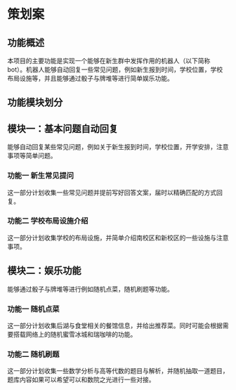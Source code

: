 # 策划案
## 功能概述
本项目的主要功能是实现一个能够在新生群中发挥作用的机器人（以下简称bot）。机器人能够自动回复一些常见问题，例如新生报到时间，学校位置，学校布局设施等，并且能够通过骰子与牌堆等进行简单娱乐功能。
## 功能模块划分
## 模块一：基本问题自动回复
能够自动回复某些常见问题，例如关于新生报到时间，学校位置，开学安排，注意事项等简单问题。
### 功能一 新生常见提问
这一部分计划收集一些常见问题并提前写好回答文案，届时以精确匹配的方式回复。
### 功能二 学校布局设施介绍
这一部分计划收集学校的布局设施，并简单介绍南校区和新校区的一些设施与注意事项。
## 模块二：娱乐功能
能够通过骰子与牌堆等进行例如随机点菜，随机刷题等功能。
### 功能一 随机点菜
这一部分计划收集后湖与食堂相关的餐馆信息，并给出推荐菜。同时可能会根据需要搭载网络上的随机蜜雪冰城和瑞咖啡的功能。
### 功能二 随机刷题
这一部分计划收集一些数学分析与高等代数的题目与解析，并随机抽取一道题目，题库内容如果可以希望可以和数院之光进行一些对接。
